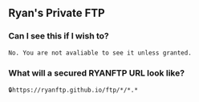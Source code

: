 ## Ryan's Private FTP
### Can I see this if I wish to?
```Markdown
No. You are not avaliable to see it unless granted.
```
### What will a secured RYANFTP URL look like?
```Markdown
🔒https://ryanftp.github.io/ftp/*/*.*
```
